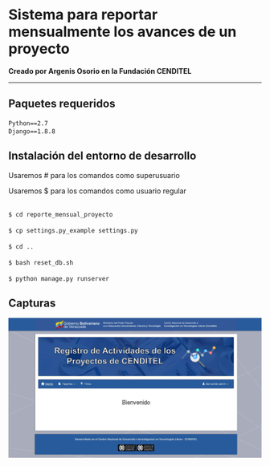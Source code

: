 <h1>Sistema para reportar mensualmente los avances de un proyecto</h1>

<b>Creado por Argenis Osorio en la Fundación CENDITEL</b>

<hr />

## Paquetes requeridos
```
Python==2.7
Django==1.8.8
```

## Instalación del entorno de desarrollo

Usaremos # para los comandos como superusuario

Usaremos $ para los comandos como usuario regular

```

$ cd reporte_mensual_proyecto

$ cp settings.py_example settings.py

$ cd ..

$ bash reset_db.sh

$ python manage.py runserver
```

## Capturas

![captura-1.jpg](captura-1.jpg "captura-1.jpg")
